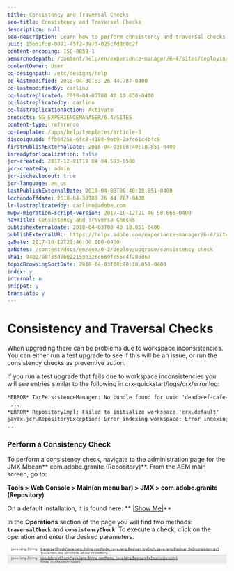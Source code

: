 ```yaml
---
title: Consistency and Traversal Checks
seo-title: Consistency and Traversal Checks
description: null
seo-description: Learn how to perform consistency and traversal checks.
uuid: 15651f38-b071-45f2-8970-025cfd8d0c2f
content-encoding: ISO-8859-1
aemsrcnodepath: /content/help/en/experience-manager/6-4/sites/deploying/using/consistency-check
contentOwner: User
cq-designpath: /etc/designs/help
cq-lastmodified: 2018-04-30T03 26 44.787-0400
cq-lastmodifiedby: carlino
cq-lastreplicated: 2018-04-03T08 40 19.650-0400
cq-lastreplicatedby: carlino
cq-lastreplicationaction: Activate
products: SG_EXPERIENCEMANAGER/6.4/SITES
content-type: reference
cq-template: /apps/help/templates/article-3
discoiquuid: ffb84258-6fc8-4180-9eb9-2afc61c4b4c8
firstPublishExternalDate: 2018-04-03T08:40:18.851-0400
isreadyforlocalization: false
jcr-created: 2017-12-01T19 04 04.593-0500
jcr-createdby: admin
jcr-ischeckedout: true
jcr-language: en_us
lastPublishExternalDate: 2018-04-03T08:40:18.851-0400
lochandoffdate: 2018-04-30T03 26 44.787-0400
lr-lastreplicatedby: carlino@adobe.com
mwpw-migration-script-version: 2017-10-12T21 46 58.665-0400
navTitle: Consistency and Traversa Checks
publishexternaldate: 2018-04-03T08 40 18.851-0400
publishExternalURL: https://helpx.adobe.com/experience-manager/6-4/sites/deploying/using/consistency-check.html
qaDate: 2017-10-12T21:46:00.000-0400
qaNotes: /content/docs/en/aem/6-3/deploy/upgrade/consistency-check
sha1: 94027a8f35d7b022159e326c669fc55e4f286d67
topicBrowsingSortDate: 2018-04-03T08:40:18.851-0400
index: y
internal: n
snippet: y
translate: y
---
```


# Consistency and Traversal Checks

When upgrading there can be problems due to workspace inconsistencies. You can either run a test upgrade to see if this will be an issue, or run the consistency checks as preventive action.

If you run a test upgrade that fails due to workspace inconsistencies you will see entries similar to the following in crx-quickstart/logs/crx/error.log:

```xml
*ERROR* TarPersistenceManager: No bundle found for uuid 'deadbeef-cafe-babe-cafe-babecafebabe'
 ...
*ERROR* RepositoryImpl: Failed to initialize workspace 'crx.default'
javax.jcr.RepositoryException: Error indexing workspace: Error indexing workspace: Error indexing workspace
...
```

### Perform a Consistency Check
To perform a consistency check, navigate to the administration page for the JMX Mbean** com.adobe.granite (Repository)**. From the AEM main screen, go to:

**Tools &gt; Web Console &gt; Main(on menu bar) &gt; JMX &gt; com.adobe.granite (Repository)**

On a default installation, it is found here: ** [|Show Me|](http://localhost:4502/system/console/jmx/com.adobe.granite%3Atype%3DRepository)**

In the **Operations** section of the page you will find two methods: **`traversalCheck`** and **`consistencyCheck`**. To execute a check, click on the operation and enter the desired parameters.

![](assets/consistency-check/chlimage_1.png) 